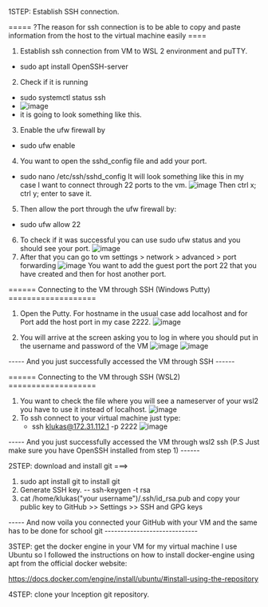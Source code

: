1STEP: Establish SSH connection.

===== ?The reason for ssh connection is to be able to copy and paste information from the host to the virtual machine easily ==== 

1. Establish ssh connection from VM to WSL 2 environment and puTTY.
  - sudo apt install OpenSSH-server
2. Check if it is running
  - sudo systemctl status ssh
  - ![image](https://github.com/LukasKava/Inception/assets/111790658/a458966a-f1f7-410c-96e6-eec34d402e82)
  - it is going to look something like this.
3. Enable the ufw firewall by
  - sudo ufw enable
4. You want to open the sshd_config file and add your port.
  - sudo nano /etc/ssh/sshd_config
It will look something like this in my case I want to connect through 22 ports to the vm.
![image](https://github.com/LukasKava/Inception/assets/111790658/fe2315fd-22bc-400e-872c-a2eafbdaa4cb)
Then ctrl x; ctrl y; enter to save it.
5. Then allow the port through the ufw firewall by:
  - sudo ufw allow 22
6. To check if it was successful you can use sudo ufw status and you should see your port.
  ![image](https://github.com/LukasKava/Inception/assets/111790658/203f1e4a-60a9-47b1-b6b5-96e997126690)
7. After that you can go to vm settings > network > advanced > port forwarding 
  ![image](https://github.com/LukasKava/Inception/assets/111790658/24eab394-51da-43ac-bc88-638a488b248c)
    You want to add the guest port the port 22 that you have created and then for host another port.


====== Connecting to the VM through SSH  (Windows Putty) ===================
1. Open the Putty. For hostname in the usual case add localhost and for Port add the host port in my case 2222.
![image](https://github.com/LukasKava/Inception/assets/111790658/418c6eb2-8bea-49b2-ac77-c46a045b1e67)

2. You will arrive at the screen asking you to log in where you should put in the username and password of the VM
  ![image](https://github.com/LukasKava/Inception/assets/111790658/a5d583d2-4d05-41a4-bb81-3610895f2327)
  ![image](https://github.com/LukasKava/Inception/assets/111790658/543b6b1d-f615-44e0-9a50-bef95c3a46c2)

----- And you just successfully accessed the VM through SSH ------


====== Connecting to the VM through SSH  (WSL2) ===================
1. You want to check the file where you will see a nameserver of your wsl2 you have to use it instead of localhost.
     ![image](https://github.com/LukasKava/Inception/assets/111790658/7ac73aa4-a8a7-4121-a702-92ef55d7ebae)
2. To ssh connect to your virtual machine just type:
   - ssh klukas@172.31.112.1 -p 2222
![image](https://github.com/LukasKava/Inception/assets/111790658/535ef7e5-806e-48b1-adb2-2572b9322241)

----- And you just successfully accessed the VM through wsl2 ssh (P.S Just make sure you have OpenSSH installed from step 1) ------


2STEP: download and install git ===>
  1.  sudo apt install git to install git
  2.  Generate SSH key.
     -- ssh-keygen -t rsa
  3. cat /home/klukas("your username")/.ssh/id_rsa.pub and copy your public key to GitHub >> Settings >> SSH and GPG keys
     
----- And now voila you connected your GitHub with your VM and the same has to be done for school git -----------------------------


3STEP: get the docker engine in your VM for my virtual machine I use Ubuntu so I followed the instructions on how to install docker-engine using apt from the official docker website:

  https://docs.docker.com/engine/install/ubuntu/#install-using-the-repository

4STEP: clone your Inception git repository.
